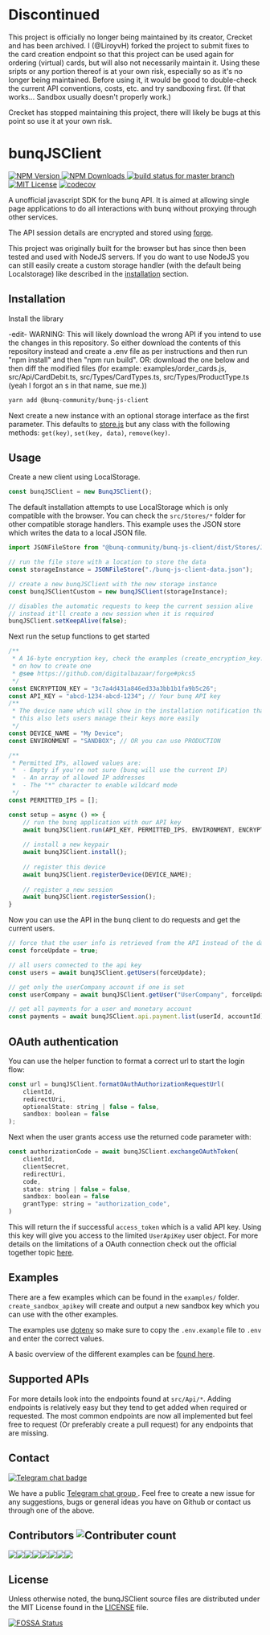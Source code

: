 # Discontinued

This project is officially no longer being maintained by its creator, Crecket and has been archived. 
I (@LiroyvH) forked the project to submit fixes to the card creation endpoint so that this project can be used again for ordering (virtual) cards, but will also not necessarily maintain it. Using these sripts or any portion thereof is at your own risk, especially so as it's no longer being maintained. Before using it, it would be good to double-check the current API conventions, costs, etc. and try sandboxing first. (If that works... Sandbox usually doesn't properly work.)

Crecket has stopped maintaining this project, there will likely be bugs at this point so use it at your own risk.

# bunqJSClient 
[![NPM  Version](https://img.shields.io/npm/v/@bunq-community/bunq-js-client.svg) ](https://www.npmjs.com/package/@bunq-community/bunq-js-client)
[![NPM Downloads](https://img.shields.io/npm/dt/@bunq-community/bunq-js-client.svg) ](https://www.npmjs.com/package/@bunq-community/bunq-js-client)
[![build status for master branch](https://api.travis-ci.org/bunqCommunity/bunqJSClient.svg?branch=master) ](https://travis-ci.org/bunqCommunity/bunqJSClient)
[![MIT License](https://img.shields.io/npm/l/@bunq-community/bunq-js-client.svg)](https://github.com/bunqCommunity/bunqJSClient/blob/master/LICENSE)
[![codecov](https://codecov.io/gh/bunqCommunity/bunqJSClient/branch/master/graph/badge.svg) ](https://codecov.io/gh/bunqCommunity/bunqJSClient)

A unofficial javascript SDK for the bunq API. It is aimed at allowing single page applications to do all interactions with bunq without proxying through other services. 

The API session details are encrypted and stored using [forge](https://github.com/digitalbazaar/forge).

This project was originally built for the browser but has since then been tested and used with NodeJS servers. If you do want to use NodeJS you can still easily create a custom storage handler (with the default being Localstorage) like described in the [installation](#installation) section.

## Installation
Install the library

-edit- WARNING: This will likely download the wrong API if you intend to use the changes in this repository. So either download the contents of this repository instead and create a .env file as per instructions and then run "npm install" and then "npm run build". OR: download the one below and then diff the modified files (for example: examples/order_cards.js, src/Api/CardDebit.ts, src/Types/CardTypes.ts, src/Types/ProductType.ts (yeah I forgot an s in that name, sue me.))

```bash
yarn add @bunq-community/bunq-js-client
```

Next create a new instance with an optional storage interface as the first parameter. This defaults to [store.js](https://github.com/marcuswestin/store.js/) but any class 
with the following methods: `get(key)`, `set(key, data)`, `remove(key)`.

## Usage
Create a new client using LocalStorage.
```js
const bunqJSClient = new BunqJSClient();
```

The default installation attempts to use LocalStorage which is only compatible with the browser. You can check the `src/Stores/*` folder for other compatible storage handlers. This example uses the JSON store which writes the data to a local JSON file.
```js
import JSONFileStore from "@bunq-community/bunq-js-client/dist/Stores/JSONFileStore"; 

// run the file store with a location to store the data
const storageInstance = JSONFileStore("./bunq-js-client-data.json");

// create a new bunqJSClient with the new storage instance
const bunqJSClientCustom = new bunqJSClient(storageInstance);

// disables the automatic requests to keep the current session alive
// instead it'll create a new session when it is required
bunqJSClient.setKeepAlive(false);
```

Next run the setup functions to get started
```js
/**
 * A 16-byte encryption key, check the examples (create_encryption_key.js) 
 * on how to create one
 * @see https://github.com/digitalbazaar/forge#pkcs5
 */
const ENCRYPTION_KEY = "3c7a4d431a846ed33a3bb1b1fa9b5c26";
const API_KEY = "abcd-1234-abcd-1234"; // Your bunq API key
/**
 * The device name which will show in the installation notification that bunq sends
 * this also lets users manage their keys more easily
 */ 
const DEVICE_NAME = "My Device"; 
const ENVIRONMENT = "SANDBOX"; // OR you can use PRODUCTION

/**
 * Permitted IPs, allowed values are:
 *  - Empty if you're not sure (bunq will use the current IP)
 *  - An array of allowed IP addresses 
 *  - The "*" character to enable wildcard mode
 */
const PERMITTED_IPS = []; 

const setup = async () => {
    // run the bunq application with our API key
    await bunqJSClient.run(API_KEY, PERMITTED_IPS, ENVIRONMENT, ENCRYPTION_KEY);
    
    // install a new keypair 
    await bunqJSClient.install();
    
    // register this device
    await bunqJSClient.registerDevice(DEVICE_NAME);
    
    // register a new session
    await bunqJSClient.registerSession();
}
```

Now you can use the API in the bunq client to do requests and get the current users.
```js
// force that the user info is retrieved from the API instead of the data currently in the object
const forceUpdate = true;

// all users connected to the api key
const users = await bunqJSClient.getUsers(forceUpdate);

// get only the userCompany account if one is set
const userCompany = await bunqJSClient.getUser("UserCompany", forceUpdate);

// get all payments for a user and monetary account
const payments = await bunqJSClient.api.payment.list(userId, accountId);
```

## OAuth authentication
You can use the helper function to format a correct url to start the login flow:
```js
const url = bunqJSClient.formatOAuthAuthorizationRequestUrl(
    clientId, 
    redirectUri, 
    optionalState: string | false = false,
    sandbox: boolean = false
);
```

Next when the user grants access use the returned code parameter with:
```js
const authorizationCode = await bunqJSClient.exchangeOAuthToken(
    clientId, 
    clientSecret, 
    redirectUri, 
    code, 
    state: string | false = false,
    sandbox: boolean = false
    grantType: string = "authorization_code",
)
```

This will return the if successful `access_token` which is a valid API key. Using this key will give you access to the limited `UserApiKey` user object. For more details on the limitations of a OAuth connection check out the official together topic [here](https://together.bunq.com/d/3016-oauth).

## Examples
There are a few examples which can be found in the `examples/` folder. `create_sandbox_apikey` will create and output a new sandbox key which you can use with the other examples.

The examples use [dotenv](https://github.com/motdotla/dotenv) so make sure to copy the `.env.example` file to `.env` and enter the correct values.

A basic overview of the different examples can be [found here](examples/).

## Supported APIs
For more details look into the endpoints found at `src/Api/*`. Adding endpoints is relatively easy but they tend to get added when required or requested. The most common endpoints are now all implemented but feel free to request (Or preferably create a pull request) for any endpoints that are missing. 

## Contact
[![Telegram chat badge](https://img.shields.io/badge/Telegram-Discuss-blue.svg) ](https://t.me/bunqcommunity)

We have a public [Telegram chat group ](https://t.me/bunqcommunity). Feel free to create a new issue for any suggestions, bugs or general ideas you have on Github or contact us through one of the above.

## Contributors ![Contributer count](https://img.shields.io/github/contributors/bunqcommunity/bunqjsclient.svg)

[![](https://sourcerer.io/fame/crecket/bunqCommunity/bunqJSClient/images/0)](https://sourcerer.io/fame/crecket/bunqCommunity/bunqJSClient/links/0)[![](https://sourcerer.io/fame/crecket/bunqCommunity/bunqJSClient/images/1)](https://sourcerer.io/fame/crecket/bunqCommunity/bunqJSClient/links/1)[![](https://sourcerer.io/fame/crecket/bunqCommunity/bunqJSClient/images/2)](https://sourcerer.io/fame/crecket/bunqCommunity/bunqJSClient/links/2)[![](https://sourcerer.io/fame/crecket/bunqCommunity/bunqJSClient/images/3)](https://sourcerer.io/fame/crecket/bunqCommunity/bunqJSClient/links/3)[![](https://sourcerer.io/fame/crecket/bunqCommunity/bunqJSClient/images/4)](https://sourcerer.io/fame/crecket/bunqCommunity/bunqJSClient/links/4)[![](https://sourcerer.io/fame/crecket/bunqCommunity/bunqJSClient/images/5)](https://sourcerer.io/fame/crecket/bunqCommunity/bunqJSClient/links/5)[![](https://sourcerer.io/fame/crecket/bunqCommunity/bunqJSClient/images/6)](https://sourcerer.io/fame/crecket/bunqCommunity/bunqJSClient/links/6)[![](https://sourcerer.io/fame/crecket/bunqCommunity/bunqJSClient/images/7)](https://sourcerer.io/fame/crecket/bunqCommunity/bunqJSClient/links/7)

## License
Unless otherwise noted, the bunqJSClient source files are distributed under the MIT License found in the [LICENSE](https://github.com/bunqCommunity/bunqJSClient/blob/master/LICENSE) file.

[![FOSSA Status](https://app.fossa.io/api/projects/git%2Bgithub.com%2FbunqCommunity%2FbunqJSClient.svg?type=large)](https://app.fossa.io/projects/git%2Bgithub.com%2FbunqCommunity%2FbunqJSClient?ref=badge_large)
